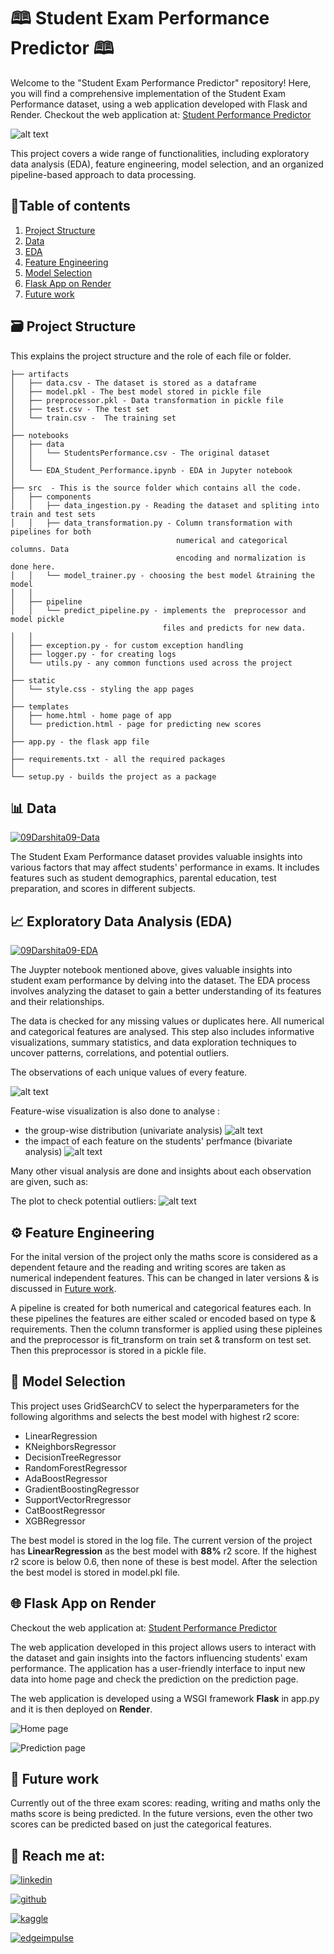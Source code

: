 
# 🕮 Student Exam Performance Predictor 🕮

Welcome to the "Student Exam Performance Predictor" repository! Here, you will find a comprehensive implementation of the Student Exam Performance dataset, using a web application developed with Flask and Render. Checkout the web application at: [Student Performance Predictor](https://student-performance-prediction-5nms.onrender.com)

![alt text](images/Student_performance_predictor.png)

This project covers a wide range of functionalities, including exploratory data analysis (EDA), feature engineering, model selection, and an organized pipeline-based approach to data processing.



## 📃Table of contents

1. [Project Structure](#%EF%B8%8F-project-structure)
2. [Data](#-Data)
3. [EDA](#-exploratory-data-analysis-eda) 
4. [Feature Engineering](#-feature-engineering)
5. [Model Selection](#-model-selection)
6. [Flask App on Render](#-flask-app-on-render)
7. [Future work](#-Future-work)
## 🗃️ Project Structure
This explains the project structure and the role of each file or folder.
```
├── artifacts
│   ├── data.csv - The dataset is stored as a dataframe 
│   ├── model.pkl - The best model stored in pickle file
│   ├── preprocessor.pkl - Data transformation in pickle file
│   ├── test.csv - The test set 
│   └── train.csv -  The training set 
│ 
├── notebooks  
│   ├── data
│   │   └── StudentsPerformance.csv - The original dataset
│   │
│   └── EDA_Student_Performance.ipynb - EDA in Jupyter notebook
│
├── src  - This is the source folder which contains all the code.
│   ├── components
│   │   ├── data_ingestion.py - Reading the dataset and spliting into train and test sets
│   │   ├── data_transformation.py - Column transformation with pipelines for both 
                                     numerical and categorical columns. Data 
                                     encoding and normalization is done here.
│   │   └── model_trainer.py - choosing the best model &training the model
│   │
│   ├── pipeline 
│   │   └── predict_pipeline.py - implements the  preprocessor and model pickle 
                                  files and predicts for new data.
│   │
│   ├── exception.py - for custom exception handling 
│   ├── logger.py - for creating logs 
│   └── utils.py - any common functions used across the project
│
├── static
│   └── style.css - styling the app pages
│
├── templates 
│   ├── home.html - home page of app
│   └── prediction.html - page for predicting new scores
│
├── app.py - the flask app file
│ 
├── requirements.txt - all the required packages
│ 
└── setup.py - builds the project as a package
```
##  📊 Data

[![09Darshita09-Data](https://img.shields.io/badge/09Darshita09_--_Data-111111?style=flat-square&logo=github&logoColor=white)](https://github.com/09Darshita09/Student_Performance/blob/main/notebooks/data/StudentsPerformance.csv) 

The Student Exam Performance dataset provides valuable insights into various factors that may affect students' performance in exams. It includes features such as student demographics, parental education, test preparation, and scores in different subjects.



## 📈 Exploratory Data Analysis (EDA)

[![09Darshita09-EDA](https://img.shields.io/badge/09Darshita09_--_EDA-111111?style=flat-square&logo=github&logoColor=white)](https://github.com/09Darshita09/Student_Performance/blob/main/notebooks/EDA_Student_Performance.ipynb)

The Juypter notebook mentioned above, gives valuable insights into student exam performance by delving into the dataset. The EDA process involves analyzing the dataset to gain a better understanding of its features and their relationships. 

The data is checked for any missing values or duplicates here. All numerical and categorical features are analysed. This step also includes informative visualizations, summary statistics, and data exploration techniques to uncover patterns, correlations, and potential outliers.

The observations of each unique values of every feature.

![alt text](images/Pieplot.png)

Feature-wise visualization is also done to analyse :

- the group-wise distribution (univariate analysis)
    ![alt text](images/Univariate.png)
- the impact of each feature on the students' perfmance (bivariate analysis)
    ![alt text](images/Bivariate.png)

Many other visual analysis are done and insights about each observation are given, such as:

The plot to check potential outliers:
![alt text](images/Outliers.png)
## ⚙️ Feature Engineering

For the inital version of the project only the maths score is considered as a dependent fetaure and the reading and writing scores are taken as numerical independent features. This can be changed in later versions & is discussed in [Future work](#-Future-work).

A pipeline is created for both numerical and categorical features each. In these pipelines the features are either scaled or encoded based on type & requirements. Then the column transformer is applied using these pipleines and the preprocessor is fit_transform on train set & transform on test set. Then this preprocessor is stored in a pickle file. 
## 🧠 Model Selection 

This project uses GridSearchCV to select the hyperparameters for the following algorithms and selects the best model with highest r2 score:
 - LinearRegression
 - KNeighborsRegressor
 - DecisionTreeRegressor
 - RandomForestRegressor
 - AdaBoostRegressor
 - GradientBoostingRegressor
 - SupportVectorRregressor
 - CatBoostRegressor
 - XGBRegressor

The best model is stored in the log file. The current version of the project has **LinearRegression** as the best model with **88%** r2 score. If the highest r2 score is below 0.6, then none of these is best model. After the selection the best model is stored in model.pkl file.
## 🌐 Flask App on Render

Checkout the web application at: [Student Performance Predictor](https://student-performance-prediction-5nms.onrender.com)

The web application developed in this project allows users to interact with the dataset and gain insights into the factors influencing students' exam performance. The application has a user-friendly interface to input new data into home page and check the prediction on the prediction page.

The web application is developed using a WSGI framework **Flask** in app.py and it is then deployed on **Render**.

![Home page](images/Home_page.png)

![Prediction page](images/Prediction_page.png)
## 🚀 Future work

Currently out of the three exam scores: reading, writing and maths only the maths score is being predicted. In the future versions, even the other two scores can be predicted based on just the categorical features. 
## 🔗 Reach me at:

[![linkedin](https://img.shields.io/badge/linkedin-0A66C2?style=for-the-badge&logo=linkedin&logoColor=white)](https://www.linkedin.com/in/darshita-pangam/) 

[![github](https://img.shields.io/badge/github-111111?style=for-the-badge&logo=github&logoColor=white)](https://github.com/09Darshita09) 

[![kaggle](https://img.shields.io/badge/kaggle-46d2ff?style=for-the-badge&logo=kaggle&logoColor=white)](https://www.kaggle.com/darshitapangam )

[![edgeimpulse](https://custom-icon-badges.demolab.com/badge/edge_impulse-007272?style=for-the-badge&logo=edge_impulse)](https://studio.edgeimpulse.com/studio/profile/projects)